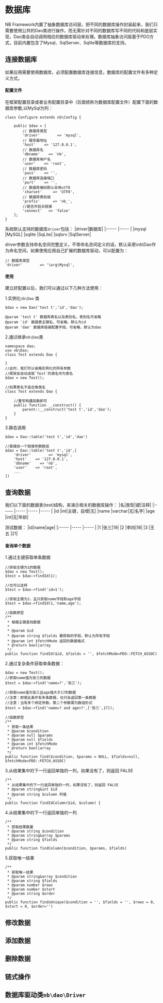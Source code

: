 # 数据库

NB Framework内置了抽象数据库访问层，把不同的数据库操作封装起来，我们只需要使用公共的Dao类进行操作，而无需针对不同的数据库写不同的代码和底层实现，Dao类会自动调用相应的数据库驱动来处理。数据库抽象访问层基于PDO方式，目前内置包含了Mysql、SqlServer、Sqlite等数据库的支持。

## 连接数据库
如果应用需要使用数据库，必须配置数据库连接信息，数据库的配置文件有多种定义方式。

#### 配置文件
在框架配置目录或者业务配置目录中（后面统称为数据库配置文件）配置下面的数据库参数,以MySql为列：

```
class Configure extends nb\Config {

    public $dao = [
        // 数据库类型
        'driver'        => 'mysql',
        // 服务器地址
        'host'    => '127.0.0.1',
        // 数据库名
        'dbname'    => 'nb',
        // 数据库用户名
        'user'    => 'root',
        // 数据库密码
        'pass'    => '',
        // 数据库连接端口
        'port'    => '',
        // 数据库编码默认采用utf8
        'charset'     => 'UTF8',
        // 数据库表前缀
        'prefix'      => 'nb_',
        //是否开启长链接
        'connect'   => 'false'
    ]; 
}

```
系统默认支持的数据库`driver`包括：
|driver|数据库|
|:-----  |-----  |
|mysql   |MySQL|
|sqlite  |SqLite|
|sqlsrv  |SqlServer|

driver参数支持命名空间完整定义，不带命名空间定义的话，默认采用\nb\Dao作为命名空间，如果使用应用自己扩展的数据库驱动，可以配置为：
```$php
// 数据库类型
'driver'        => '\org\Mysql',
```
#### 使用
建立好配置以后，我们可以通过以下几种方法使用：

1.实例化`nb\Dao` 类
```$php
$dao = new Dao('test t','id','dao');

@param 'test t' 数据库表名以及表别名，表别名可省略
@param 'id' 数据表主键名，可省略，默认为id
@param 'dao' 数据库链接配置字段，可省略，默认为dao
```

2.通过继承`nb\Dao`类
```$php
namespace dao;
use nb\Dao;
class Test extends Dao {
    
}
//此时，我们可以省略实例化的所有参数
//框架会自动读取`Test`的类名作为表名
$dao = new Test();

//如果表名不适合做类名
class Test extends Dao {
    
    //重写构建函数即可
    public function __construct() {
        parent::__construct('test t','id','dao');
    }
}
```

3.静态调用
```$php
$dao = Dao::table('test t','id','dao')

//直接给一个链接参数数组
$dao = Dao::table('test t','id',[
    'driver'        => 'mysql',
    'host'    => '127.0.0.1',
    'dbname'    => 'nb',
    'user'    => 'root',
    ...
])
```

## 查询数据
我们以下面的数据表(test)结构，来演示相关的数据库操作：
|名|类型|键|注释|
|:-----  |-----  |-----  |-----  |
|id    |int|主键，自增|无|
|name  |varchar|无|名字|
|age   |int|无|年龄|

测试数据：
|id|name|age|
|:-----  |-----  |-----  |
|1    |张三|19|
|2    |李四|18|
|3    |王五 |21|


#### 查询单个数据
1.通过主键获取单条数据
```$php
//获取主键为1的数据
$dao = new Test();
$test = $dao->findId(1);

//也可以这样
$test = $dao->find('id=1');

//获取主键为2，且只获取name字段和age字段
$test = $dao->findId(1,'name,age');

//函数原型
/**
 * 根据主键查找数据
 * 
 * @param $id 
 * @param string $fields 要获取的字段，默认为所有字段
 * @param int $fetchMode 返回的数据格式
 * @return bool|array
 */
public function findId($id, $fields = '', $fetchMode=PDO::FETCH_ASSOC)
```

2.通过复杂条件获取单条数据：
```$php
$dao = new Test();
//获取name值为张三的数据
$test = $dao->find('name=?','张三');

//获取name值为张三且age值大于17的数据
//注意：即使此条件有多条数据，也只会返回第一条数据
//注意：当有多个绑定参数，第二个参数需为数组形式
$test = $dao->find('name=? and age>?',['张三',17]);

//函数原型
/**
 * 获取一条结果
 * @param $condition
 * @param null $params
 * @param null $fields
 * @param int $fetchMode
 * @return bool|array
 */
public function find($condition, $params = NULL, $fields=null, $fetchMode=PDO::FETCH_ASSOC)
```

3.从结果集中的下一行返回单独的一列，如果没有了，则返回 FALSE
```$xslt
/**
 * 从结果集中的下一行返回单独的一列，如果没有了，则返回 FALSE
 * @param string&int $id
 * @param string $column 列值
 */
public function findIdColumn($id, $column) {
```

4.从结果集中的下一行返回单独的一列
```$php
/**
 * 获取结果数量
 * @param string $condition
 * @param string&array $params
 * @param string $fields
 */
public function findColumn($condition, $params, $fields)
```

5.获取唯一结果
```$php
/**
 * 获取唯一结果
 * @param string&array $condition
 * @param string $fields
 * @param number $rows
 * @param number $start
 * @param string $order
 */
public function findsUnique($condition = '', $fields = '', $rows = 0, $start = 0, $order='')
```
## 修改数据

## 添加数据

## 删除数据

## 链式操作

## 数据库驱动类`nb\dao\Driver`